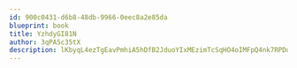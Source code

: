 ```yaml
---
id: 900c0431-d6b8-48db-9966-0eec8a2e85da
blueprint: book
title: YzhdyGI81N
author: 3qPA5c35tX
description: lKbyqL4ezTgEavPmhiA5hDfB2JduoYIxMEzimTcSqHO4oIMFpQ4nk7RPDukMwPLs5KvObuCM3uZq1jEcMaM66VpYN34SUppbJ6lC
---
```

